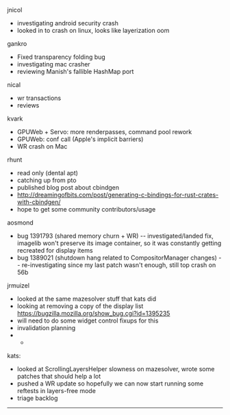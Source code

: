 jnicol
* investigating android security crash
* looked in to crash on linux, looks like layerization oom



gankro
* Fixed transparency folding bug
* investigating mac crasher
* reviewing Manish's fallible HashMap port



nical
* wr transactions
* reviews



kvark
* GPUWeb + Servo: more renderpasses, command pool rework
* GPUWeb: conf call (Apple's implicit barriers)
* WR crash on Mac



rhunt
* read only (dental apt)
* catching up from pto
* published blog post about cbindgen
* http://dreamingofbits.com/post/generating-c-bindings-for-rust-crates-with-cbindgen/
* hope to get some community contributors/usage



aosmond
* bug 1391793 (shared memory churn + WR) -- investigated/landed fix, imagelib won't preserve its image container, so it was constantly getting recreated for display items
* bug 1389021 (shutdown hang related to CompositorManager changes) -- re-investigating since my last patch wasn't enough, still top crash on 56b



jrmuizel
* looked at the same mazesolver stuff that kats did
* looking at removing a copy of the display list https://bugzilla.mozilla.org/show_bug.cgi?id=1395235
* will need to do some widget control fixups for this
* invalidation planning
* * 


kats:
* looked at ScrollingLayersHelper slowness on mazesolver, wrote some patches that should help a lot
* pushed a WR update so hopefully we can now start running some reftests in layers-free mode
* triage backlog

________________


